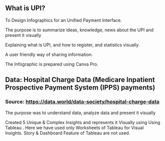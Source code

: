 ## What is UPI?

To Design Infographics for an Unified Payment Interface.

The purpose is to summarize ideas, knowledge, news about the UPI and present it visually

Explaining what is UPI, and how to register, and statistics visually.

A user friendly way of sharing information.

The Infographic is prepared using Canva Pro.

## Data: Hospital Charge Data (Medicare Inpatient Prospective Payment System (IPPS) payments)

### Source: https://data.world/data-society/hospital-charge-data

The purpose was to understand data, analyze data and present it visually

Created 5 Unique & Complex  Insights  and represents it Visually using Using Tableau . Here we have used only Worksheets of Tableau for Visual Insights. Story & Dashboard Feature of Tableau are not used.
